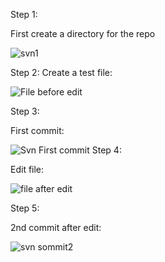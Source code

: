 Step 1: 


First create a directory for the repo


![svn1](https://user-images.githubusercontent.com/77127829/126575877-51cc0ef9-eed0-4246-9977-4dcbad0c0c17.png)



Step 2: Create a test file: 


![File before edit](https://user-images.githubusercontent.com/77127829/126575820-d17c6b6f-8430-4527-9a1c-66d7a7ac7f90.png)

Step 3: 

First commit:


![Svn First commit](https://user-images.githubusercontent.com/77127829/126575752-5b75edbd-3947-4af7-bf06-3a2d01adc354.png)
Step 4: 


Edit file:


![file after edit](https://user-images.githubusercontent.com/77127829/126575825-ec1ae5f9-a830-4c9c-9eb0-c28c0474f4e3.png)

Step 5: 


2nd commit after edit: 


![svn sommit2](https://user-images.githubusercontent.com/77127829/126575840-1580b5f9-529c-41e7-b942-bf1fa93a57b7.png)


